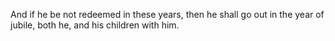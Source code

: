 And if he be not redeemed in these years, then he shall go out in the year of jubile, both he, and his children with him.
